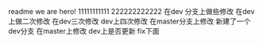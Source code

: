 readme
we are hero!
11111111111
222222222222
在dev 分支上做些修改
在dev上做二次修改
在dev三次修改
dev上四次修改
在master分支上修改
新建了一个dev分支
在master上修改 dev上是否更新
fix下面

